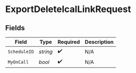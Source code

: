 # ExportDeleteIcalLinkRequest


## Fields

| Field              | Type               | Required           | Description        |
| ------------------ | ------------------ | ------------------ | ------------------ |
| `ScheduleID`       | *string*           | :heavy_check_mark: | N/A                |
| `MyOnCall`         | *bool*             | :heavy_check_mark: | N/A                |